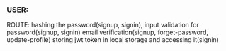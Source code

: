 ### USER:

ROUTE: 
    hashing the password(signup, signin), 
    input validation for password(signup, signin)
    email verification(signup, forget-password, update-profile)
    storing jwt token in local storage and accessing it(signin)